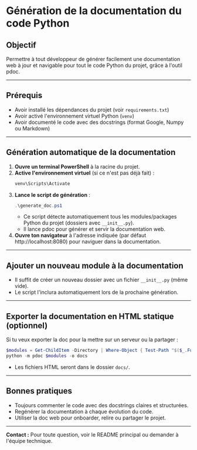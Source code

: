# Génération de la documentation du code Python

## Objectif
Permettre à tout développeur de générer facilement une documentation web à jour et navigable pour tout le code Python du projet, grâce à l'outil pdoc.

---

## Prérequis
- Avoir installé les dépendances du projet (voir `requirements.txt`)
- Avoir activé l'environnement virtuel Python (`venv`)
- Avoir documenté le code avec des docstrings (format Google, Numpy ou Markdown)

---

## Génération automatique de la documentation

1. **Ouvre un terminal PowerShell** à la racine du projet.
2. **Active l'environnement virtuel** (si ce n'est pas déjà fait) :
   ```powershell
   venv\Scripts\Activate
   ```
3. **Lance le script de génération** :
   ```powershell
   .\generate_doc.ps1
   ```
   - Ce script détecte automatiquement tous les modules/packages Python du projet (dossiers avec `__init__.py`).
   - Il lance pdoc pour générer et servir la documentation web.
4. **Ouvre ton navigateur** à l'adresse indiquée (par défaut http://localhost:8080) pour naviguer dans la documentation.

---

## Ajouter un nouveau module à la documentation
- Il suffit de créer un nouveau dossier avec un fichier `__init__.py` (même vide).
- Le script l'inclura automatiquement lors de la prochaine génération.

---

## Exporter la documentation en HTML statique (optionnel)
Si tu veux exporter la doc pour la mettre sur un serveur ou la partager :
```powershell
$modules = Get-ChildItem -Directory | Where-Object { Test-Path "$($_.FullName)\__init__.py" } | ForEach-Object { $_.Name }
python -m pdoc $modules -o docs
```
- Les fichiers HTML seront dans le dossier `docs/`.

---

## Bonnes pratiques
- Toujours commenter le code avec des docstrings claires et structurées.
- Regénérer la documentation à chaque évolution du code.
- Utiliser la doc web pour onboarder, relire ou partager le projet.

---

**Contact :** Pour toute question, voir le README principal ou demander à l'équipe technique. 